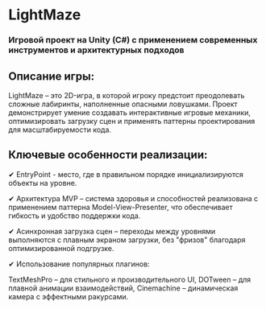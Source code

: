 # LightMaze

### Игровой проект на Unity (C#) с применением современных инструментов и архитектурных подходов

## Описание игры:
LightMaze – это 2D-игра, в которой игроку предстоит преодолевать сложные лабиринты, наполненные опасными ловушками. Проект демонстрирует умение создавать интерактивные игровые механики, оптимизировать загрузку сцен и применять паттерны проектирования для масштабируемости кода.

## Ключевые особенности реализации:

✔ EntryPoint - место, где в правильном порядке инициализируются объекты на уровне.

✔ Архитектура MVP – система здоровья и способностей реализована с применением паттерна Model-View-Presenter, что обеспечивает гибкость и удобство поддержки кода.

✔ Асинхронная загрузка сцен – переходы между уровнями выполняются с плавным экраном загрузки, без "фризов" благодаря оптимизированной подгрузке.

✔ Использование популярных плагинов:

TextMeshPro – для стильного и производительного UI,
DOTween – для плавной анимации взаимодействий,
Cinemachine – динамическая камера с эффектными ракурсами.

